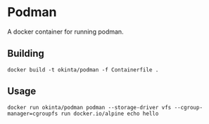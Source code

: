 # Podman

A docker container for running podman.

## Building

    docker build -t okinta/podman -f Containerfile .

## Usage

    docker run okinta/podman podman --storage-driver vfs --cgroup-manager=cgroupfs run docker.io/alpine echo hello
